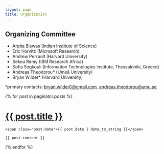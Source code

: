 ```yaml
---
layout: page
title: Organization
---
```


## Organizing Committee

* Arpita Biswas (Indian Institute of Science)
* Eric Horvitz (Microsoft Research)
* Andrew Perrault (Harvard University)
* Sekou Remy (IBM Research Africa)
* Sofia Segkouli (Information Technologies Institute, Thessaloniki, Greece)
* Andreas Theodorou* (Umeå University)
* Bryan Wilder* (Harvard University)

\*primary contacts: bryan.wilder0@gmail.com, andreas.theodorou@umu.se 



<div class="posts">
  {% for post in paginator.posts %}
  <div class="post">
    <h1 class="post-title">
      <a href="{{ post.url }}">
        {{ post.title }}
      </a>
    </h1>

    <span class="post-date">{{ post.date | date_to_string }}</span>

    {{ post.content }}
  </div>
  {% endfor %}
</div>


